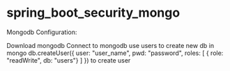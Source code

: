 # spring_boot_security_mongo
Mongodb Configuration:

Download mongodb
Connect to mongodb
use users to create new db in mongo
db.createUser({ user: "user_name", pwd: "password", roles: [ { role: "readWrite", db: "users"} ] }) to create user
